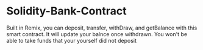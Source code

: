 # Solidity-Bank-Contract
Built in Remix, you can deposit, transfer, withDraw, and getBalance with this smart contract. 
It will update your balnce once withdrawn. 
You won't be able to take funds that your yourself did not deposit

